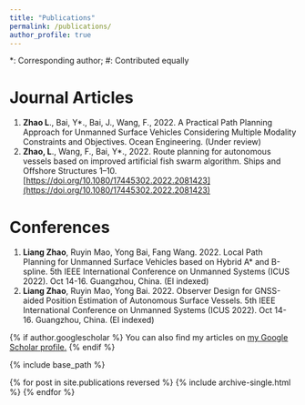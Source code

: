 ```yaml
---
title: "Publications"
permalink: /publications/
author_profile: true
---
```

*: Corresponding author; #: Contributed equally

Journal Articles
===
1. **Zhao L**., Bai, Y*., Bai, J., Wang, F., 2022. A Practical Path Planning Approach for Unmanned Surface Vehicles Considering Multiple Modality Constraints and Objectives. Ocean Engineering. (Under review)
2. **Zhao, L**., Wang, F., Bai, Y*., 2022. Route planning for autonomous vessels based on improved artificial fish swarm algorithm. Ships and Offshore Structures 1–10. [https://doi.org/10.1080/17445302.2022.2081423](https://doi.org/10.1080/17445302.2022.2081423)




Conferences
===
1. **Liang Zhao**, Ruyin Mao, Yong Bai, Fang Wang. 2022. Local Path Planning for Unmanned Surface Vehicles based on Hybrid A* and B-spline. 5th IEEE International Conference on Unmanned Systems (ICUS 2022). Oct 14-16. Guangzhou, China. (EI indexed)
2. **Liang Zhao**, Ruyin Mao, Yong Bai. 2022. Observer Design for GNSS-aided Position Estimation of Autonomous Surface Vessels. 5th IEEE International Conference on Unmanned Systems (ICUS 2022). Oct 14-16. Guangzhou, China. (EI indexed)









{% if author.googlescholar %}
  You can also find my articles on <u><a href="{{author.googlescholar}}">my Google Scholar profile</a>.</u>
{% endif %}

{% include base_path %}

{% for post in site.publications reversed %}
  {% include archive-single.html %}
{% endfor %}
